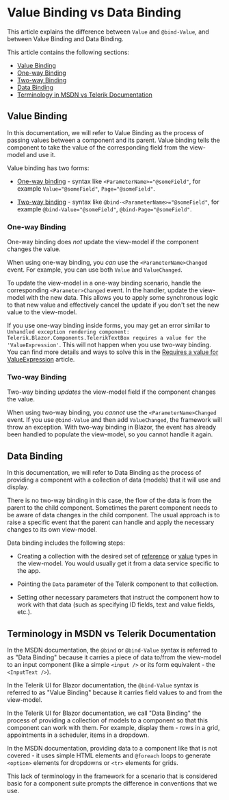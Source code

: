 
# Value Binding vs Data Binding

This article explains the difference between `Value` and `@bind-Value`, and between Value Binding and Data Binding.

This article contains the following sections:

* [Value Binding](#value-binding)
* [One-way Binding](#one-way-binding)
* [Two-way Binding](#two-way-binding)
* [Data Binding](#data-binding)
* [Terminology in MSDN vs Telerik Documentation](#terminology-in-msdn-vs-telerik-documentation)

## Value Binding

In this documentation, we will refer to Value Binding as the process of passing values between a component and its parent. Value binding tells the component to take the value of the corresponding field from the view-model and use it.

Value binding has two forms:

* [One-way binding](#one-way-binding) - syntax like `<ParameterName>="@someField"`, for example `Value="@someField"`, `Page="@someField"`.

* [Two-way binding](#two-way-binding) - syntax like `@bind-<ParameterName>="@someField"`, for example `@bind-Value="@someField"`, `@bind-Page="@someField"`.

### One-way Binding

One-way binding does *not* update the view-model if the component changes the value.

When using one-way binding, you *can* use the `<ParameterName>Changed` event. For example, you can use both `Value` and `ValueChanged`.

To update the view-model in a one-way binding scenario, handle the corresponding `<Parameter>Changed` event. In the handler, update the view-model with the new data. This allows you to apply some synchronous logic to that new value and effectively cancel the update if you don't set the new value to the view-model.

If you use one-way binding inside forms, you may get an error similar to `Unhandled exception rendering component: Telerik.Blazor.Components.TelerikTextBox requires a value for the 'ValueExpression'`. This will not happen when you use two-way binding. You can find more details and ways to solve this in the [Requires a value for ValueExpression](slug:common-kb-requires-valueexpression) article.

### Two-way Binding

Two-way binding *updates* the view-model field if the component changes the value.

When using two-way binding, you _cannot_ use the `<ParameterName>Changed` event. If you use `@bind-Value` and then add `ValueChanged`, the framework will throw an exception. With two-way binding in Blazor, the event has already been handled to populate the view-model, so you cannot handle it again.

## Data Binding

In this documentation, we will refer to Data Binding as the process of providing a component with a collection of data (models) that it will use and display.

There is no two-way binding in this case, the flow of the data is from the parent to the child component. Sometimes the parent component needs to be aware of data changes in the child component. The usual approach is to raise a specific event that the parent can handle and apply the necessary changes to its own view-model.

Data binding includes the following steps:

* Creating a collection with the desired set of [reference](https://learn.microsoft.com/en-us/dotnet/csharp/language-reference/keywords/reference-types) or [value](https://learn.microsoft.com/en-us/dotnet/csharp/language-reference/builtin-types/value-types) types in the view-model. You would usually get it from a data service specific to the app.

* Pointing the `Data` parameter of the Telerik component to that collection.

* Setting other necessary parameters that instruct the component how to work with that data (such as specifying ID fields, text and value fields, etc.).

## Terminology in MSDN vs Telerik Documentation

In the MSDN documentation, the `@bind` or `@bind-Value` syntax is referred to as "Data Binding" because it carries a piece of data to/from the view-model to an input component (like a simple `<input />` or its form equivalent - the `<InputText />`).

In the Telerik UI for Blazor documentation, the `@bind-Value` syntax is referred to as "Value Binding" because it carries field values to and from the view-model.

In the Telerik UI for Blazor documentation, we call "Data Binding" the process of providing a collection of models to a component so that this component can work with them. For example, display them - rows in a grid, appointments in a scheduler, items in a dropdown.

In the MSDN documentation, providing data to a component like that is not covered - it uses simple HTML elements and `@foreach` loops to generate `<option>` elements for dropdowns or `<tr>` elements for grids.

This lack of terminology in the framework for a scenario that is considered basic for a component suite prompts the difference in conventions that we use.
